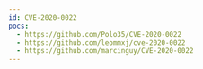 ```yaml
---
id: CVE-2020-0022
pocs:
  - https://github.com/Polo35/CVE-2020-0022
  - https://github.com/leommxj/cve-2020-0022
  - https://github.com/marcinguy/CVE-2020-0022
---
```

